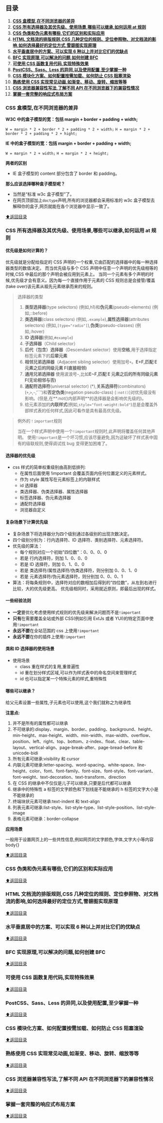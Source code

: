 ## 目录

1. **[CSS 盒模型,在不同浏览器的差异](#css-盒模型在不同浏览器的差异)**
1. **[CSS 所有选择器及其优先级、使用场景,哪些可以继承,如何运用 at 规则](#css-所有选择器及其优先级使用场景哪些可以继承如何运用-at-规则)**
1. **[CSS 伪类和伪元素有哪些,它们的区别和实际应用](#css-伪类和伪元素有哪些它们的区别和实际应用)**
1. **[HTML 文档流的排版规则,CSS 几种定位的规则、定位参照物、对文档流的影响,如何选择最好的定位方式,雪碧图实现原理](#html-文档流的排版规则CSS几种定位的规则定位参照物对文档流的影响如何选择最好的定位方式雪碧图实现原理)**
1. **[水平垂直居中的方案、可以实现 6 种以上并对比它们的优缺点](#水平垂直居中的方案可以实现-6-种以上并对比它们的优缺点)**
1. **[BFC 实现原理,可以解决的问题,如何创建 BFC](#bfc-实现原理可以解决的问题如何创建bfc)**
1. **[可使用 CSS 函数复用代码,实现特殊效果](#可使用-css-函数复用代码实现特殊效果)**
1. **[PostCSS、Sass、Less 的异同,以及使用配置,至少掌握一种](#postcsssassless的异同以及使用配置至少掌握一种)**
1. **[CSS 模块化方案、如何配置按需加载、如何防止 CSS 阻塞渲染](#css-模块化方案如何配置按需加载如何防止-css-阻塞渲染)**
1. **[熟练使用 CSS 实现常见动画,如渐变、移动、旋转、缩放等等](#熟练使用-css-实现常见动画如渐变移动旋转缩放等等)**
1. **[CSS 浏览器兼容性写法,了解不同 API 在不同浏览器下的兼容性情况](#css-浏览器兼容性写法了解不同-api-在不同浏览器下的兼容性情况)**
1. **[掌握一套完整的响应式布局方案](#掌握一套完整的响应式布局方案)**

### CSS 盒模型,在不同浏览器的差异

**W3C 中的盒子模型的宽：包括 margin + border + padding + width;**

`W = margin * 2 + border * 2 + padding * 2 + width;`
`H = margin * 2 + border * 2 + padding * 2 + hight;`

**IE 中的盒子模型的宽：包括 margin + border + padding + width;**

`W = margin * 2 + width;`
`H = margin * 2 + height;`

**两者的区别**

- IE 盒子模型的 content 部分包含了 border 和 padding。

**那么应该选择哪种盒子模型呢？**

- 当然是“标准 w3c 盒子模型”了。
- 在网页顶部加上`doctype`声明,所有的浏览器都会采用标准的 w3c 盒子模型去解释你的盒子,网页就能在各个浏览器中显示一致了。

[:arrow_up:返回目录](#目录)

### CSS 所有选择器及其优先级、使用场景,哪些可以继承,如何运用 at 规则

#### 优先级是如何计算的？

优先级就是分配给指定的 CSS 声明的一个权重,它由匹配的选择器中的每一种选择器类型的数值决定。
而当优先级与多个 CSS 声明中任意一个声明的优先级相等的时候,CSS 中最后的那个声明会被应用到元素上。
当同一个元素有多个声明的时候,优先级才会有意义。因为每一个直接作用于元素的 CSS 规则总是会接管/覆盖(take over)该元素从祖先元素继承而来的规则。

> 选择器的类型
>
> 1. **类型选择器**(type selectors) (例如,h1)和**伪元素**(pseudo-elements) (例如,::before)
> 1. **类选择器**(class selectors) (例如,`.example`),**属性选择器**(attributes selectors) (例如,`[type="radio"]`),**伪类**(pseudo-classes) (例如,:hover)
> 1. **ID 选择器**(例如,`#example`)
> 1. **子选择器**（Child selector）
> 1. **后代（包含）选择器**（Descendant selector）使用**空格**,用于选择指定标签元素下的**后辈元素**
> 1. **相邻兄弟选择器**（Adjacent sibling selector）使用加号`+`。**E+F,匹配 E 元素之后的同级元素 F(直接相邻)**
> 1. **通用兄弟选择器** 使用波浪号`~`,比如**E~F,匹配 E 元素之后的所有同级元素 F(无论相邻与否)**
> 1. **通配符选择符**(universal selector) (\*),**关系选择符**(combinators) (`+`,`>`,`~`,'``')和**否定伪类**(negation pseudo-class) (`:not()`)对优先级没有影响。(但是,在**:not()内部声明**的选择器是会影响优先级的)。
> 1. 给元素添加的**内联样式**(例如,`style="font-weight:bold"`)总是会覆盖外部样式表的任何样式,因此可看作是具有最高优先级。

> 例外的`！important`规则
>
> 当在一个样式声明中使用一个`!important`规则时,此声明将覆盖任何其他声明。
> 使用`!important`是一个坏习惯,应该尽量避免,因为这破坏了样式表中固有的级联规则,使得调试找 bug 变得更加困难了。

#### 选择器的优先级

- css 样式的简单权重级别由高到低排列:
  - 在属性后面使用 !important 会覆盖页面内任何位置定义的元素样式。
  - 作为 style 属性写在元素标签上的内联样式
  - id 选择器
  - 类选择器、伪类选择器、属性选择器
  - 标签选择器、伪元素选择器
  - 通配符选择器
  - 浏览器自定义

#### 复杂场景下计算优先级

- 复杂场景下将选择器分为四个级别通过各级别的出现次数决定。
- 四个级别分别为：行内选择符、ID 选择符、类别选择符、元素选择符。
- 优先级的算法：
  - 每个规则对应一个初始"四位数"：0、0、0、0
  - 若是 行内选择符，则加 1、0、0、0
  - 若是 ID 选择符，则加 0、1、0、0
  - 若是 类选择符/属性选择符/伪类选择符，则分别加 0、0、1、0
  - 若是 元素选择符/伪元素选择符，则分别加 0、0、0、1
- 算法：将每条规则中，选择符对应的数相加后得到的“四位数”，从左到右进行比较，大的优先级更高。 优先级相同时，采用就近原则，即最后出现的样式。

#### 一些经验法则

- **一定**要优化考虑使用样式规则的优先级来解决问题而不是`!important`
- **只有**在需要覆盖全站或外部 CSS(例如引用 ExtJs 或者 YUI)的特定页面中使用`!important`
- **永远不要**在全站范围的 css 上使用`!important`
- **永远不要**在你的插件上使用`!important`

#### 类和 ID 选择器的使用场景

- 使用场景
  - class 重在样式的复用,重普遍性
  - id 重在划分样式区域,可以作为样式表中的命名空间来管理样式
  - id 也可以指定某一个特殊元素的样式,重特殊性

#### 哪些可以继承？

给父元素设置一些属性,子元素也可以使用,这个我们就称之为继承性

**注意点:**

1. 并不是所有的属性都可以继承
1. 不可继承的:display、margin、border、padding、background、height、min-height、max-height、width、min-width、max-width、overflow、position、left、right、top、bottom、z-index、float、clear、table-layout、vertical-align、page-break-after、page-bread-before 和 unicode-bidi
1. 所有元素可继承:visibility 和 cursor
1. 内联元素可继承:letter-spacing、word-spacing、white-space、line-height、color、font、font-family、font-size、font-style、font-variant、font-weight、text-decoration、text-transform、direction
1. 在 CSS 的继承中不仅仅是儿子可以继承,只要是后代都可以继承
1. 继承中的特殊性
   a 标签的文字颜色和下划线是不能继承的
   h 标签的文字大小是不能继承的
1. 终端块状元素可继承:text-indent 和 text-align
1. 列表元素可继承:list-style、list-style-type、list-style-position、list-style-image
1. 表格元素可继承：border-collapse

**应用场景**

一般用于设置网页上的一些共性信息,例如网页的文字颜色,字体,文字大小等内容 body{}

[:arrow_up:返回目录](#目录)

### CSS 伪类和伪元素有哪些,它们的区别和实际应用

[:arrow_up:返回目录](#目录)

### HTML 文档流的排版规则,CSS 几种定位的规则、定位参照物、对文档流的影响,如何选择最好的定位方式,雪碧图实现原理

[:arrow_up:返回目录](#目录)

### 水平垂直居中的方案、可以实现 6 种以上并对比它们的优缺点

[:arrow_up:返回目录](#目录)

### BFC 实现原理,可以解决的问题,如何创建 BFC

[:arrow_up:返回目录](#目录)

### 可使用 CSS 函数复用代码,实现特殊效果

[:arrow_up:返回目录](#目录)

### PostCSS、Sass、Less 的异同,以及使用配置,至少掌握一种

[:arrow_up:返回目录](#目录)

### CSS 模块化方案、如何配置按需加载、如何防止 CSS 阻塞渲染

[:arrow_up:返回目录](#目录)

### 熟练使用 CSS 实现常见动画,如渐变、移动、旋转、缩放等等

[:arrow_up:返回目录](#目录)

### CSS 浏览器兼容性写法,了解不同 API 在不同浏览器下的兼容性情况

[:arrow_up:返回目录](#目录)

### 掌握一套完整的响应式布局方案

[:arrow_up:返回目录](#目录)
